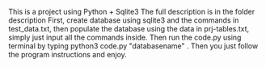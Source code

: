 This is a project using Python + Sqlite3
The full description is in the folder description
First, create database using sqlite3 and the commands in test_data.txt, then populate the database using the data in prj-tables.txt, simply just input all the commands inside.
Then run the code.py using terminal by typing python3 code.py "databasename"
. Then you just follow the program instructions and enjoy.